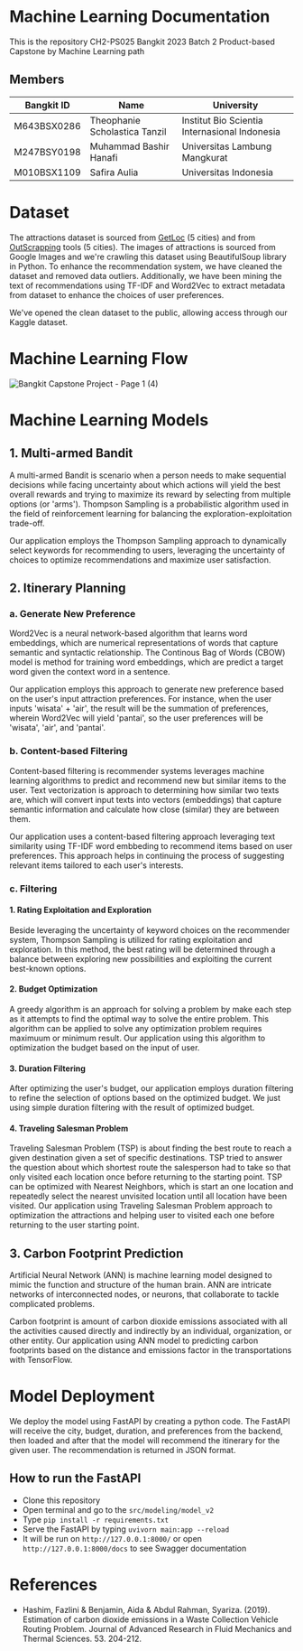 # Machine Learning Documentation
This is the repository CH2-PS025 Bangkit 2023 Batch 2 Product-based Capstone by Machine Learning path

##  Members
| Bangkit ID | Name | University |
|-----|-------|------|
| M643BSX0286   | Theophanie Scholastica Tanzil |  Institut Bio Scientia Internasional Indonesia |
| M247BSY0198   |  Muhammad Bashir Hanafi  | Universitas Lambung Mangkurat | 
| M010BSX1109 | Safira Aulia | Universitas Indonesia |

# Dataset
The attractions dataset is sourced from [GetLoc](https://www.kaggle.com/datasets/aprabowo/indonesia-tourism-destination) (5 cities) and from [OutScrapping](https://app.outscraper.com/tasks) tools (5 cities). The images of attractions is sourced from Google Images and we're crawling this dataset using BeautifulSoup library in Python. To enhance the recommendation system, we have cleaned the dataset and removed data outliers. Additionally, we have been mining the text of recommendations using TF-IDF and Word2Vec to extract metadata from dataset to enhance the choices of user preferences.

We've opened the clean dataset to the public, allowing access through our Kaggle dataset.

# Machine Learning Flow
![Bangkit Capstone Project - Page 1 (4)](https://github.com/Bangkit-Capstone-Project-CH2-PS025/machine-learning/assets/85800672/9f05c1f6-c0f4-4856-bae6-2bbd9cfce6ed)

# Machine Learning Models
## 1. Multi-armed Bandit
A multi-armed Bandit is scenario when a person needs to make sequential decisions while facing uncertainty about which actions will yield the best overall rewards and trying to maximize its reward by selecting from multiple options (or 'arms'). Thompson Sampling is a probabilistic algorithm used in the field of reinforcement learning for balancing the exploration-exploitation trade-off.

Our application employs the Thompson Sampling approach to dynamically select keywords for recommending to users, leveraging the uncertainty of choices to optimize recommendations and maximize user satisfaction.

## 2. Itinerary Planning
### a. Generate New Preference
Word2Vec is a neural network-based algorithm that learns word embeddings, which are numerical representations of words that capture semantic and syntactic relationship. The Continous Bag of Words (CBOW) model is method for training word embeddings, which are predict a target word given the context word in a sentence.

Our application employs this approach to generate new preference based on the user's input attraction preferences. For instance, when the user inputs 'wisata' + 'air', the result will be the summation of preferences, wherein Word2Vec will yield 'pantai', so the user preferences will be 'wisata', 'air', and 'pantai'.

### b. Content-based Filtering
Content-based filtering is recommender systems leverages machine learning algorithms to predict and recommend new but similar items to the user. Text vectorization is approach to determining how similar two texts are, which will convert input texts into vectors (embeddings) that capture semantic information and calculate how close (similar) they are between them.

Our application uses a content-based filtering approach leveraging text similarity using TF-IDF word embbeding to recommend items based on user preferences. This approach helps in continuing the process of suggesting relevant items tailored to each user's interests.
### c. Filtering
#### 1. Rating Exploitation and Exploration
Beside leveraging the uncertainty of keyword choices on the recommender system, Thompson Sampling is utilized for rating exploitation and exploration. In this method, the best rating will be determined through a balance between exploring new possibilities and exploiting the current best-known options.
#### 2. Budget Optimization
A greedy algorithm is an approach for solving a problem by make each step as it attempts to find the optimal way to solve the entire problem. This algorithm can be applied to solve any optimization problem requires maximuum or minimum result. Our application using this algorithm to optimization the budget based on the input of user.
#### 3. Duration Filtering
After optimizing the user's budget, our application employs duration filtering to refine the selection of options based on the optimized budget. We just using simple duration filtering with the result of optimized budget.
#### 4. Traveling Salesman Problem
Traveling Salesman Problem (TSP) is about finding the best route to reach a given destination given a set of specific destinations. TSP tried to answer the question about which shortest route the salesperson had to take so that only visited each location once before returning to the starting point. TSP can be optimized with Nearest Neighbors, which is start an one location and repeatedly select the nearest unvisited location until all location have been visited. Our application using Traveling Salesman Problem approach to optimization the attractions and helping user to visited each one before returning to the user starting point.
## 3. Carbon Footprint Prediction
Artificial Neural Network (ANN) is machine learning model designed to mimic the function and structure of the human brain. ANN are intricate networks of interconnected nodes, or neurons, that collaborate to tackle complicated problems.

Carbon footprint is amount of carbon dioxide emissions associated with all the activities caused directly and indirectly by an individual, organization, or other entity. Our application using ANN model to predicting carbon footprints based on the distance and emissions factor in the transportations with TensorFlow.

# Model Deployment
We deploy the model using FastAPI by creating a python code. The FastAPI will receive the city, budget, duration, and preferences from the backend, then loaded and after that the model will recommend the itinerary for the given user. The recommendation is returned in JSON format.

## How to run the FastAPI
- Clone this repository
- Open terminal and go to the `src/modeling/model_v2`
- Type `pip install -r requirements.txt`
- Serve the FastAPI by typing `uvivorn main:app --reload`
- It will be run on `http://127.0.0.1:8000/` or open `http://127.0.0.1:8000/docs` to see Swagger documentation

# References
- Hashim, Fazlini & Benjamin, Aida & Abdul Rahman, Syariza. (2019). Estimation of carbon dioxide emissions in a Waste Collection Vehicle Routing Problem. Journal of Advanced Research in Fluid Mechanics and Thermal Sciences. 53. 204-212. 
